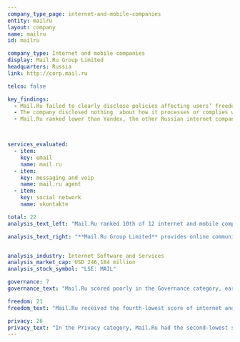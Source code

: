 ```yaml
---
company_type_page: internet-and-mobile-companies
entity: mailru
layout: company
name: mailru
id: mailru

company_type: Internet and mobile companies
display: Mail.Ru Group Limited
headquarters: Russia
link: http://corp.mail.ru

telco: false

key_findings:
  - Mail.Ru failed to clearly disclose policies affecting users’ freedom of expression and privacy.
  - The company disclosed nothing  about how it processes or complies with government and private requests to restrict content and accounts, or to hand over user information. Russian authorities may have direct access to user information without needing to request it, but Mail.Ru could disclose its processes for handling private requests.
  - Mail.Ru ranked lower than Yandex, the other Russian internet company evaluated, which disclosed more about its security practices and how it handles user information. These score differences highlight areas in which Mail.Ru could improve.



services_evaluated:
  - item:
    key: email
    name: mail.ru
  - item:
    key: messaging and voip
    name: mail.ru agent
  - item:
    key: social network
    name: vkontakte

total: 22
analysis_text_left: "Mail.Ru ranked 10th of 12 internet and mobile companies and 14th in the Index overall. As a Russian company, Mail.Ru faces clear challenges: The 2016 Freedom on the Net report by Freedom House rated Russia’s internet environment as “Not Free.”  Russian companies must comply with laws that grant authorities broad powers to create internet “blacklists,” and participate in a mass surveillance program, SORM, which allows authorities to intercept communications and metadata. But these constraints do not fully explain Mail.Ru’s weak disclosure in a number of other areas. Mail.Ru scored six percentage points lower than Yandex, the other Russian internet company evaluated, highlighting areas where immediate improvement is possible. For Mail.Ru this includes disclosure of its processes for handling government and private requests for content and account restrictions, and requests to hand over user information, indicators on which Yandex scored higher."

analysis_text_right: "**Mail.Ru Group Limited** provides online communication products and entertainment services in Russia and internationally. The company provides a search engine, social networking platforms, email services, and gaming and e-commerce services."


analysis_industry: Internet Software and Services
analysis_market_cap: USD 246,184 million
analysis_stock_symbol: "LSE: MAIL"

governance: 7
governance_text: "Mail.Ru scored poorly in the Governance category, earning the fourth-lowest score of all 22 companies evaluated, ahead of Axiata, Ooredoo, and Baidu. It received a small amount of credit on just two of the six indicators in this category. It disclosed a whistleblower program, although not specifically for reporting freedom of expression and privacy concerns (G3). It also disclosed an avenue for users to file complaints, including about blocked accounts, but offered no options for users to file privacy-related grievances (G6)."

freedom: 21
freedom_text: "Mail.Ru received the fourth-lowest score of internet and mobile companies evaluated in this category, ahead of Samsung, Tencent, and Baidu. <br /><br /><strong>Content and account restrictions:</strong> Mail.Ru disclosed far less than most other internet and mobile companies on these indicators (F3, F4, F8). While the company received some credit for disclosing what types of content and accounts are prohibited on its services, it also disclosed it can delete user content without notice and without explanation (F3). Mail.Ru did not provide data about the content or accounts it restricts for violating its terms (F4), nor did it disclose a policy to notify users when it restricts content or their account (F8).<br /><br /><strong>Content and account restriction requests:</strong> Mail.Ru disclosed far less than most other internet and mobile companies, with the exception of Samsung, Baidu, and Tencent, on these indicators (F5-F7). Although there are no laws prohibiting Russian companies from disclosing information about government requests to restrict or block content or accounts, the company provided only minimal information about its processes for responding to these types of requests (F5) and no data about the number of requests from governments or private parties it receives or complies with (F6, F7).<br /><br /><strong>Identity policy:</strong> Mail.Ru’s VKontakte, the social networking service, disclosed that it requires users to provide a mobile phone number and may ask to verify a user’s real identity in case a user needs tech support. Russian internet service providers and telecommunications companies are legally <a href=\"https://vk.com/privacy\" target=\"_blank\">required to verify the identities of their users</a>, but this requirement does not apply to companies such as Mail.Ru."

privacy: 26
privacy_text: "In the Privacy category, Mail.Ru had the second-lowest score of the 12 internet and mobile companies, scoring better than only Baidu. <br /><br /><strong>Handling of user information:</strong> Mail.Ru scored lower than all other internet and mobile companies except Baidu on these indicators (P3-P9). The company disclosed more information about what types of user information it collects (P3), than about what information it shares (P4), for what purpose (P5), and for how long it retains it (P6). Russian law does not prevent companies from fully disclosing user information retention policies.<br /><br /><strong>Requests for user information:</strong> Mail.Ru and Samsung were the only two internet and mobile companies that did not disclose any information on policies for responding to requests by governments and private parties for user information (P10-P11). The company also provided no information about whether it notifies users when information has been requested about them  (P12). However, since Russian authorities may have direct access to communications data through SORM, Russian companies may not be aware of the number of times, or for which users, government authorities access user information.<br /><br /><strong>Security:</strong> Mail.Ru disclosed little about its security policies, but more than four other internet and mobile companies, including Twitter (P13-P18). Like most companies, it offered no information about its process for responding to data breaches (P15). It also did not indicate whether users can secure their private content using end-to-end encryption (P16). Companies that offer encryption are required to assist Russian authorities in accessing communications—effectively prohibiting end-to-end encryption or requiring that companies provide the authorities with decryption keys—<a href=\"https://www.eff.org/deeplinks/2016/07/russia-asks-impossible-its-new-surveillance-laws\" target=\"_blank\">but this does not prevent companies</a> from disclosing that their services are not end-to-end encrypted."
---
```

